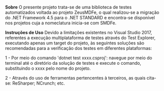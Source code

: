 **Sobre**
O presente projeto trata-se de uma biblioteca de testes automatizados voltada ao projeto ZeusMDFe, o qual realizou-se a migração do .NET Framework 4.5 para o .NET STANDARD e encontra-se disponível nos projetos cuja a nomeclatura inicia-se com SMDFe.

**Instruções de Uso**
Devido a limitações existentes no Visual Studio 2017, referentes a execução multiplataforma de testes através do Test Explorer, executando apenas um target do projeto, às seguintes soluções são recomendadas para a verificação dos testes em diferentes plataformas:

1 - Por meio do comando 'dotnet test xxxx.csproj': navegue por meio do terminal até o diretório da solução de testes e execute o comando, substituindo o xxxx pelo nome do projeto.

2 - Através do uso de ferramentas pertencentes à terceiros, as quais cita-se: ReSharper; NCrunch; etc.
